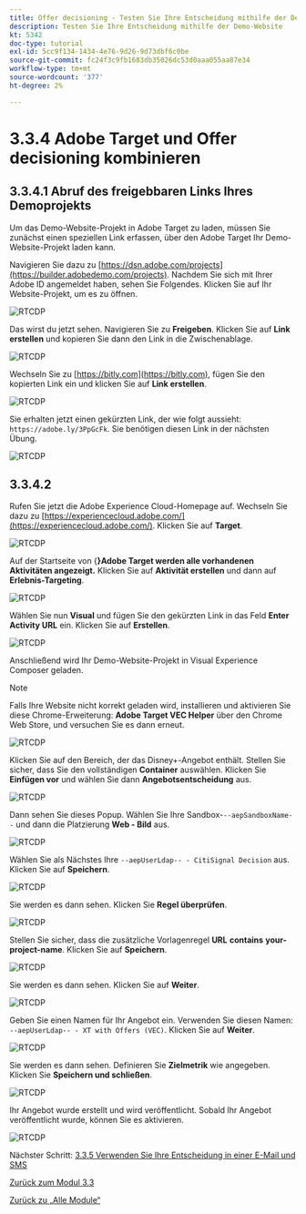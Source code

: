 ```yaml
---
title: Offer decisioning - Testen Sie Ihre Entscheidung mithilfe der Demo-Website
description: Testen Sie Ihre Entscheidung mithilfe der Demo-Website
kt: 5342
doc-type: tutorial
exl-id: 5cc9f134-1434-4e76-9d26-9d73dbf6c0be
source-git-commit: fc24f3c9fb1683db35026dc53d0aaa055aa87e34
workflow-type: tm+mt
source-wordcount: '377'
ht-degree: 2%

---
```


# 3.3.4 Adobe Target und Offer decisioning kombinieren

## 3.3.4.1 Abruf des freigebbaren Links Ihres Demoprojekts

Um das Demo-Website-Projekt in Adobe Target zu laden, müssen Sie zunächst einen speziellen Link erfassen, über den Adobe Target Ihr Demo-Website-Projekt laden kann.

Navigieren Sie dazu zu [https://dsn.adobe.com/projects](https://builder.adobedemo.com/projects). Nachdem Sie sich mit Ihrer Adobe ID angemeldet haben, sehen Sie Folgendes. Klicken Sie auf Ihr Website-Projekt, um es zu öffnen.

![RTCDP](./images/builder1.png)

Das wirst du jetzt sehen. Navigieren Sie zu **Freigeben**. Klicken Sie auf **Link erstellen** und kopieren Sie dann den Link in die Zwischenablage.

![RTCDP](./images/builder2.png)

Wechseln Sie zu [https://bitly.com](https://bitly.com), fügen Sie den kopierten Link ein und klicken Sie auf **Link erstellen**.

![RTCDP](./images/builder4.png)

Sie erhalten jetzt einen gekürzten Link, der wie folgt aussieht: `https://adobe.ly/3PpGcFk`. Sie benötigen diesen Link in der nächsten Übung.

![RTCDP](./images/builder5.png)

## 3.3.4.2

Rufen Sie jetzt die Adobe Experience Cloud-Homepage auf. Wechseln Sie dazu zu [https://experiencecloud.adobe.com/](https://experiencecloud.adobe.com/). Klicken Sie auf **Target**.

![RTCDP](./../../../modules/rtcdp-b2c/module2.3/images/excl.png)

Auf der Startseite von {**}Adobe Target werden alle vorhandenen Aktivitäten angezeigt.** Klicken Sie auf **Aktivität erstellen** und dann auf **Erlebnis-Targeting**.

![RTCDP](./../../../modules/rtcdp-b2c/module2.3/images/exclatov.png)

Wählen Sie nun **Visual** und fügen Sie den gekürzten Link in das Feld **Enter Activity URL** ein. Klicken Sie auf **Erstellen**.

![RTCDP](./images/exclatcrxt1.png)

Anschließend wird Ihr Demo-Website-Projekt in Visual Experience Composer geladen.

>[!NOTE]
>
>Falls Ihre Website nicht korrekt geladen wird, installieren und aktivieren Sie diese Chrome-Erweiterung: **Adobe Target VEC Helper** über den Chrome Web Store, und versuchen Sie es dann erneut.

![RTCDP](./images/vec1.png)

Klicken Sie auf den Bereich, der das Disney+-Angebot enthält. Stellen Sie sicher, dass Sie den vollständigen **Container** auswählen. Klicken Sie **Einfügen vor** und wählen Sie dann **Angebotsentscheidung** aus.

![RTCDP](./images/vec3.png)

Dann sehen Sie dieses Popup. Wählen Sie Ihre Sandbox-`--aepSandboxName--` und dann die Platzierung **Web - Bild** aus.

![RTCDP](./images/vec4.png)

Wählen Sie als Nächstes Ihre `--aepUserLdap-- - CitiSignal Decision` aus. Klicken Sie auf **Speichern**.

![RTCDP](./images/vec5.png)

Sie werden es dann sehen. Klicken Sie **Regel überprüfen**.

![RTCDP](./images/vec5a.png)

Stellen Sie sicher, dass die zusätzliche Vorlagenregel **URL** **contains** **your-project-name**. Klicken Sie auf **Speichern**.

![RTCDP](./images/vec6.png)

Sie werden es dann sehen. Klicken Sie auf **Weiter**.

![RTCDP](./images/vec7.png)

Geben Sie einen Namen für Ihr Angebot ein. Verwenden Sie diesen Namen: `--aepUserLdap-- - XT with Offers (VEC)`. Klicken Sie auf **Weiter**.

![RTCDP](./images/vec8.png)

Sie werden es dann sehen. Definieren Sie **Zielmetrik** wie angegeben. Klicken Sie **Speichern und schließen**.

![RTCDP](./images/vec9.png)

Ihr Angebot wurde erstellt und wird veröffentlicht. Sobald Ihr Angebot veröffentlicht wurde, können Sie es aktivieren.

![RTCDP](./images/vec11.png)

Nächster Schritt: [3.3.5 Verwenden Sie Ihre Entscheidung in einer E-Mail und SMS](./ex5.md)

[Zurück zum Modul 3.3](./offer-decisioning.md)

[Zurück zu „Alle Module“](./../../../overview.md)

